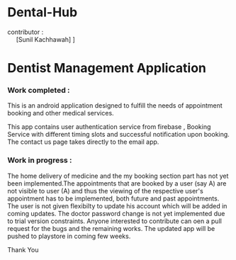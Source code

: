 # Dental-Hub

contributor : <br />
&nbsp;&nbsp;&nbsp;&nbsp; [Sunil Kachhawah]             ]
<br />
<p><h1> Dentist  Management Application </h1></p>

<p> <p><h3> Work completed : </h3><p>This is an android application designed to fulfill the needs of appointment booking and other medical services. </p>
This app contains user authentication service from firebase , Booking Service with different timing slots and successful notification upon booking. The contact us page takes directly to the email app.
<p> </p>

<p> <p> <h3>Work in progress :</h3> The home delivery of medicine and the my booking section part has not yet been implemented.The appointments that are booked by a user (say A) are not visible to user (A) and thus the viewing of the respective user's appointment has to be implemented, both future and past appointments. The user is not given flexibilty to update his account which will be added in coming updates. The doctor password change is not yet implemented due to trial version constraints. Anyone interested to contribute can oen a pull request for the bugs and the remaining works. The updated app will be pushed to playstore in coming few weeks. </p></p>
<p> Thank You </p>
   
